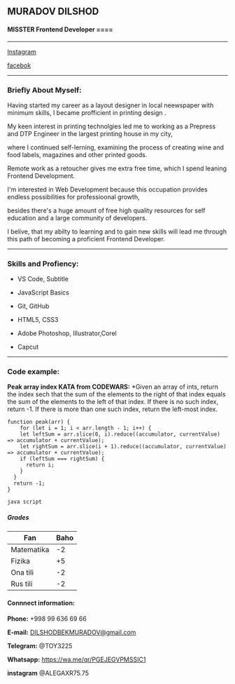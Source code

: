 ## MURADOV DILSHOD
#### MISSTER Frontend Developer __====__
***


[Instagram](https://instagram.com/alegarx75.75?igshid=ZDdkNTZiNTM=)

[facebok](https://www.facebook.com/profile.php?id=100084147037480&mibextid=ZbWKwL)
***

### Briefly About Myself:

Having started my career as a layout designer in local neewspaper with minimum skills, I became profficient in printing  design .

My keen interest in printing technolgies led me to working as a Prepress and DTP Engineer in the largest printing house in my city,

where I continued self-lerning, examining the process of creating wine and food labels, magazines and other printed goods.


Remote work as a retoucher gives me extra free time, which I spend leaning Frontend Development.

I'm interested in Web Development because this occupation provides endless possibilities for professioonal growth,

besides there's a huge amount of free high quality resources for self education and a large community of developers.

I belive, that my abilty to learning and to gain new skills will lead me through this path of becoming a proficient Frontend Developer.
***

### Skills and Profiency:

* VS Code, Subtitle

* JavaScript Basics

* Git, GitHub

* HTML5, CSS3

* Adobe Photoshop, Illustrator,Corel
 + Capcut
***

### Code example:
__Peak array index KATA from CODEWARS:__ *Given an array of ints, return the index sech that the sum of the elements to the right of that index equals the sum of the elements to the left of that index. If there is no such index, return -1. If there is more than one such index, return the left-most index.




```
function peak(arr) {
    for (let i = 1; i < arr.length - 1; i++) {
    let leftSum = arr.slice(0, i).reduce((accumulator, currentValue) => accumulator + currentValue);
    let rightSum = arr.slice(i + 1).reduce((accumulator, currentValue) => accumulator + currentValue);
    if (leftSum === rightSum) {
      return i;
    }
  }
  return -1;
}
```
`java script`

##### Grades
| Fan |Baho|
| --- | --- |
| Matematika | -2 |
| Fizika | +5 |
| Ona tili | -2 |
| Rus tili | -2 |


#### Connnect information:
__Phone:__ +998 99 636 69 66

__E-mail:__ DILSHODBEKMURADOV@gmail.com

__Telegram:__ @TOY3225

__Whatsapp:__ https://wa.me/qr/PGEJEGVPMSSIC1

__instagram__ @ALEGAXR75.75